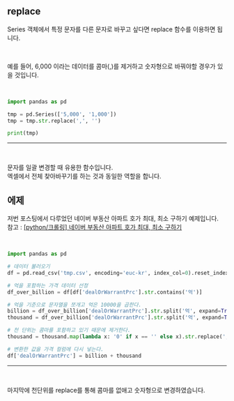 <!-- [python/데이터분석] 파이썬 특정 문자 바꾸기, 원하는 문자로 변경하기 Series replace  -->

## replace

Series 객체에서 특정 문자를 다른 문자로 바꾸고 싶다면 replace 함수를 이용하면 됩니다.  

<br>

예를 들어, 6,000 이라는 데이터를 콤마(,)를 제거하고 숫자형으로 바꿔야할 경우가 있을 것입니다.

<br>

<div>

~~~python
import pandas as pd

tmp = pd.Series(['5,000', '1,000'])
tmp = tmp.str.replace(',', '')

print(tmp)
~~~
---

</div>

<br>

문자를 일괄 변경할 때 유용한 함수입니다.  
엑셀에서 전체 찾아바꾸기를 하는 것과 동일한 역할을 합니다.

## 에제

저번 포스팅에서 다루었던 네이버 부동산 아파트 호가 최대, 최소 구하기 예제입니다.  
참고 : [[python/크롤링] 네이버 부동산 아파트 호가 최대, 최소 구하기](https://ssorr.tistory.com/28)

<br>

<div>

~~~python
import pandas as pd

# 데이터 불러오기
df = pd.read_csv('tmp.csv', encoding='euc-kr', index_col=0).reset_index(drop=True)

# 억을 포함하는 가격 데이터 선정
df_over_billion = df[df['dealOrWarrantPrc'].str.contains('억')]

# 억을 기준으로 문자열을 쪼개고 억은 10000을 곱한다.
billion = df_over_billion['dealOrWarrantPrc'].str.split('억', expand=True)[0].astype('int') * 10000
thousand = df_over_billion['dealOrWarrantPrc'].str.split('억', expand=True)[1]

# 천 단위는 콤마를 포함하고 있기 때문에 제거한다.
thousand = thousand.map(lambda x: '0' if x == '' else x).str.replace(',', '').astype('int')

# 변환한 값을 가격 컬럼에 다시 넣는다.
df['dealOrWarrantPrc'] = billion + thousand
~~~
---

</div>

<br>

마지막에 천단위를 replace를 통해 콤마를 없애고 숫자형으로 변경하였습니다.